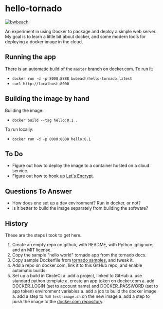 # hello-tornado

[![bwbeach](https://circleci.com/gh/bwbeach/hello-tornado.svg?style=svg)](https://app.circleci.com/pipelines/github/bwbeach/hello-tornado)

An experiment in using Docker to package and deploy a simple 
web server.  My goal is to learn a little bit about docker,
and some modern tools for deploying a docker image in the cloud.

## Running the app

There is an automatic build of the `master` branch on docker.com.
To run it:

- `docker run -d -p 8000:8888 bwbeach/hello-tornado:latest`
- `curl http://localhost:8000`

## Building the image by hand

Building the image:

- `docker build --tag hello:0.1 .`

To run locally:

- `docker run -d -p 8000:8888 hello:0.1`

## To Do

- Figure out how to deploy the image to a container hosted on a cloud service.
- Figure out how to hook up [Let's Encrypt](https://letsencrypt.org/). 

## Questions To Answer

- How does one set up a dev environment?  Run in docker, or not?
- Is it better to build the image separately from building the software?

## History

These are the steps I took to get here.

1. Create an empty repo on github, with README, with Python .gitignore, and an MIT license.
1. Copy the sample "hello world" tornado app from the tornado docs.
1. Copy sample Dockerfile from [tornado samples](https://github.com/tornadoweb/tornado/tree/master/demos/blog), and tweak it.
1. Add a repo on docker.com, link it to this GitHub repo, and enable automatic builds.
1. Set up a build in CircleCI
   a. add a project, linked to GitHub
   a. use standard python template
   a. create an app token on docker.com
   a. add DOCKER_LOGIN (set to account name) and DOCKER_PASSWORD (set to app token) environment variables
   a. add a job to build the docker image
   a. add a step to run `test-image.sh` on the new image
   a. add a step to push the image to the [docker.com repository](https://hub.docker.com/repository/docker/bwbeach/hello-tornado).

